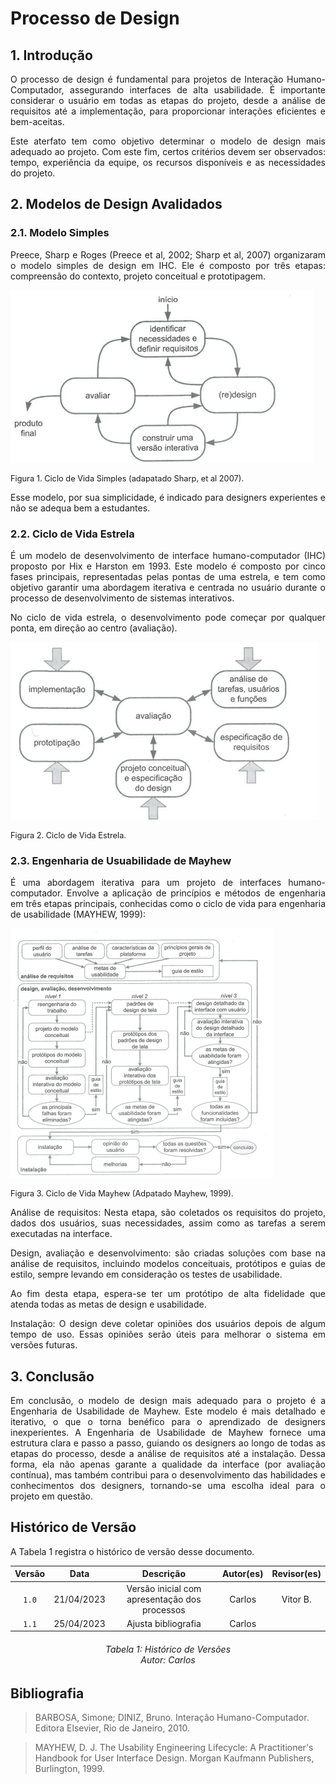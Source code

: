# Processo de Design

## 1. Introdução
<p align="justify">
O processo de design é fundamental para projetos de Interação Humano-Computador, assegurando interfaces de alta usabilidade. É importante considerar o usuário em todas as etapas do projeto, desde a análise de requisitos até a implementação, para proporcionar interações eficientes e bem-aceitas.
</p>

<p align="justify">
Este aterfato tem como objetivo determinar o modelo de design mais adequado ao projeto. Com este fim, certos critérios devem ser observados: tempo, experiência da equipe, os recursos disponíveis e as necessidades do projeto.
</p>

## 2. Modelos de Design Avalidados

### 2.1. Modelo Simples
<p align="justify">
Preece, Sharp e Roges (Preece et al, 2002; Sharp et al, 2007) organizaram o modelo simples de design em IHC. Ele é composto por três etapas: compreensão do contexto, projeto conceitual e prototipagem.</p>


![Modelo](../imagens/ciclo_simples.png)

<p style="font-size: 0.8rem">Figura 1. Ciclo de Vida Simples (adapatado Sharp, et al 2007).</p>

<p align="justify">
Esse modelo, por sua simplicidade, é indicado para designers experientes e não se adequa bem a estudantes.
</p>

### 2.2. Ciclo de Vida Estrela
<p align="justify">
É um modelo de desenvolvimento de interface humano-computador (IHC) proposto por Hix e Harston em 1993. Este modelo é composto por cinco fases principais, representadas pelas pontas de uma estrela, e tem como objetivo garantir uma abordagem iterativa e centrada no usuário durante o processo de desenvolvimento de sistemas interativos.
</p>
<p align="justify">
No ciclo de vida estrela, o desenvolvimento pode começar por qualquer ponta, em direção ao centro (avaliação).
</p>

![Modelo](../imagens/ciclo_estrela.png)

<p style="font-size: 0.8rem">Figura 2. Ciclo de Vida Estrela.</p>


### 2.3. Engenharia de Usuabilidade de Mayhew

<p align="justify">
É uma abordagem iterativa para um projeto de interfaces humano-computador. Envolve a aplicação de princípios e métodos de engenharia em três etapas principais, conhecidas como o ciclo de vida para engenharia de usabilidade (MAYHEW, 1999):
</p>

![Modelo](../imagens/ciclo_mayhew.png)

<p style="font-size: 0.8rem">Figura 3. Ciclo de Vida Mayhew (Adpatado Mayhew, 1999).</p>


<p align="justify">
Análise de requisitos: Nesta etapa, são coletados os requisitos do projeto, dados dos usuários, suas necessidades, assim como as tarefas a serem executadas na interface.
</p>
<p align="justify">
Design, avaliação e desenvolvimento: são criadas soluções com base na análise de requisitos, incluindo modelos conceituais, protótipos e guias de estilo, sempre levando em consideração os testes de usabilidade.
</p>
<p align="justify">
Ao fim desta etapa, espera-se ter um protótipo de alta fidelidade que atenda todas as metas de design e usabilidade.
</p>
<p align="justify">
Instalação: O design deve coletar opiniões dos usuários depois de algum tempo de uso. Essas opiniões serão úteis para melhorar o sistema em versões futuras.
</p>

## 3. Conclusão
<p align="justify">Em conclusão, o modelo de design mais adequado para o projeto é a Engenharia de Usabilidade de Mayhew. Este modelo é mais detalhado e iterativo, o que o torna benéfico para o aprendizado de designers inexperientes. A Engenharia de Usabilidade de Mayhew fornece uma estrutura clara e passo a passo, guiando os designers ao longo de todas as etapas do processo, desde a análise de requisitos até a instalação. Dessa forma, ela não apenas garante a qualidade da interface (por avaliação contínua), mas também contribui para o desenvolvimento das habilidades e conhecimentos dos designers, tornando-se uma escolha ideal para o projeto em questão.
</p>

## Histórico de Versão
A Tabela 1 registra o histórico de versão desse documento.

|   Versão   | Data  |                      Descrição                      |    Autor(es)     |  Revisor(es)  |
| :--------: | :---: | :-------------------------------------------------: | :--------------: | :-----------: |
|  `1.0`     | 21/04/2023 | Versão inicial com apresentação dos processos  | Carlos | Vitor B. |
|  `1.1`     | 25/04/2023 | Ajusta bibliografia | Carlos |
<h6 align = "center"> Tabela 1: Histórico de Versões
<br> Autor: Carlos </h6>

## Bibliografia

> BARBOSA, Simone; DINIZ, Bruno. Interação Humano-Computador. Editora Elsevier, Rio de Janeiro, 2010.

> MAYHEW, D. J. The Usability Engineering Lifecycle: A Practitioner's Handbook for User Interface Design. Morgan Kaufmann Publishers, Burlington, 1999.

